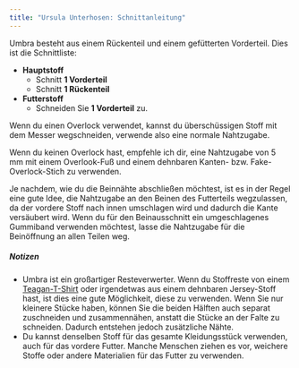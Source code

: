 ```yaml
---
title: "Ursula Unterhosen: Schnittanleitung"
---
```


Umbra besteht aus einem Rückenteil und einem gefütterten Vorderteil.
Dies ist die Schnittliste:

- **Hauptstoff**
  - Schnitt **1 Vorderteil**
  - Schnitt **1 Rückenteil**
- **Futterstoff**
  - Schneiden Sie **1 Vorderteil** zu.

Wenn du einen Overlock verwendet, kannst du überschüssigen Stoff mit dem Messer wegschneiden, verwende also eine normale Nahtzugabe.

Wenn du keinen Overlock hast, empfehle ich dir, eine Nahtzugabe von 5 mm mit einem Overlook-Fuß und einem dehnbaren Kanten- bzw. Fake-Overlock-Stich zu verwenden.

Je nachdem, wie du die Beinnähte abschließen möchtest, ist es in der Regel eine gute Idee, die Nahtzugabe an den Beinen des Futterteils wegzulassen, da der vordere Stoff nach innen umschlagen wird und dadurch die Kante versäubert wird.
Wenn du für den Beinausschnitt ein umgeschlagenes Gummiband verwenden möchtest, lasse die Nahtzugabe für die Beinöffnung an allen Teilen weg.

<Note>

##### Notizen

- Umbra ist ein großartiger Resteverwerter. Wenn du Stoffreste von einem [Teagan-T-Shirt](/designs/teagan/) oder irgendetwas aus einem dehnbaren Jersey-Stoff hast, ist dies eine gute Möglichkeit, diese zu verwenden. Wenn Sie nur kleinere Stücke haben, können Sie die beiden Hälften auch separat zuschneiden und zusammennähen, anstatt die Stücke an der Falte zu schneiden. Dadurch entstehen jedoch zusätzliche Nähte.
- Du kannst denselben Stoff für das gesamte Kleidungsstück verwenden, auch für das vordere Futter. Manche Menschen ziehen es vor, weichere Stoffe oder andere Materialien für das Futter zu verwenden.

</Note>
